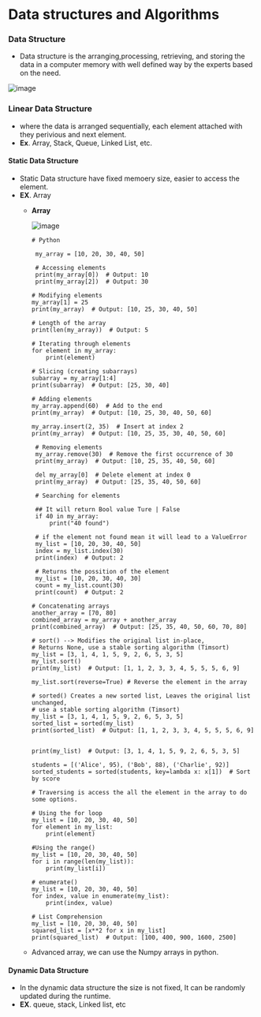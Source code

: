 # Data structures and Algorithms

### Data Structure

 - Data structure is the arranging,processing, retrieving, and storing the data in a computer memory with well defined way by the experts based on the need.

![image](https://github.com/user-attachments/assets/2b82b1b3-0fa1-473a-87b1-f15fe1bb0af8)


### Linear Data Structure
 - where the data is arranged sequentially, each element attached with they perivious and next element.
 - **Ex**. Array, Stack, Queue, Linked List, etc.
 
 #### Static Data Structure
 - Static Data structure have fixed memoery size, easier to access the element.
 - **EX**. Array
     - **Array**

          ![image](https://github.com/user-attachments/assets/cf998776-6e9a-47e7-b155-7eedd1b673ed)


        ```
        # Python
         
         my_array = [10, 20, 30, 40, 50]
         
         # Accessing elements
         print(my_array[0])  # Output: 10
         print(my_array[2])  # Output: 30

         ```
         ```
         # Modifying elements
         my_array[1] = 25
         print(my_array)  # Output: [10, 25, 30, 40, 50]

         ```
         ``` 
         # Length of the array
         print(len(my_array))  # Output: 5
         ```
         ```
         # Iterating through elements
         for element in my_array:
             print(element)
         ```

         ```
         # Slicing (creating subarrays)
         subarray = my_array[1:4]
         print(subarray)  # Output: [25, 30, 40]
         ```
         ```
         # Adding elements
         my_array.append(60)  # Add to the end
         print(my_array)  # Output: [10, 25, 30, 40, 50, 60]
         ```

         ```
         my_array.insert(2, 35)  # Insert at index 2
         print(my_array)  # Output: [10, 25, 35, 30, 40, 50, 60]
         ```

        ```
         # Removing elements
         my_array.remove(30)  # Remove the first occurrence of 30
         print(my_array)  # Output: [10, 25, 35, 40, 50, 60]
         ```
        ```
         del my_array[0]  # Delete element at index 0
         print(my_array)  # Output: [25, 35, 40, 50, 60]
         ```
        ```
         # Searching for elements

         ## It will return Bool value Ture | False
         if 40 in my_array:
             print("40 found")

         # if the element not found mean it will lead to a ValueError
         my_list = [10, 20, 30, 40, 50]
         index = my_list.index(30)
         print(index)  # Output: 2

         # Returns the possition of the element
         my_list = [10, 20, 30, 40, 30]
         count = my_list.count(30)
         print(count)  # Output: 2
         ```
         ```
         # Concatenating arrays
         another_array = [70, 80]
         combined_array = my_array + another_array
         print(combined_array)  # Output: [25, 35, 40, 50, 60, 70, 80]
         ```
         ```
         # sort() --> Modifies the original list in-place,
         # Returns None, use a stable sorting algorithm (Timsort)
         my_list = [3, 1, 4, 1, 5, 9, 2, 6, 5, 3, 5]
         my_list.sort()
         print(my_list)  # Output: [1, 1, 2, 3, 3, 4, 5, 5, 5, 6, 9]

         my_list.sort(reverse=True) # Reverse the element in the array
         ```
         ```
         # sorted() Creates a new sorted list, Leaves the original list unchanged,
         # use a stable sorting algorithm (Timsort)
         my_list = [3, 1, 4, 1, 5, 9, 2, 6, 5, 3, 5]
         sorted_list = sorted(my_list)
         print(sorted_list)  # Output: [1, 1, 2, 3, 3, 4, 5, 5, 5, 6, 9]   

         print(my_list)  # Output: [3, 1, 4, 1, 5, 9, 2, 6, 5, 3, 5]

         students = [('Alice', 95), ('Bob', 88), ('Charlie', 92)]
         sorted_students = sorted(students, key=lambda x: x[1])  # Sort by score
         ```
         ```
         # Traversing is access the all the element in the array to do some options.

         # Using the for loop
         my_list = [10, 20, 30, 40, 50]
         for element in my_list:
             print(element)

         #Using the range()
         my_list = [10, 20, 30, 40, 50]
         for i in range(len(my_list)):
             print(my_list[i])

         # enumerate() 
         my_list = [10, 20, 30, 40, 50]
         for index, value in enumerate(my_list):
             print(index, value)

         # List Comprehension
         my_list = [10, 20, 30, 40, 50]
         squared_list = [x**2 for x in my_list]
         print(squared_list)  # Output: [100, 400, 900, 1600, 2500]

         ```

      - Advanced array, we can use the Numpy arrays in python.
        
 #### Dynamic Data Structure
 - In the dynamic data structure the size is not fixed, It can be randomly updated during the runtime.
 - **EX**. queue, stack, Linked list, etc

   
